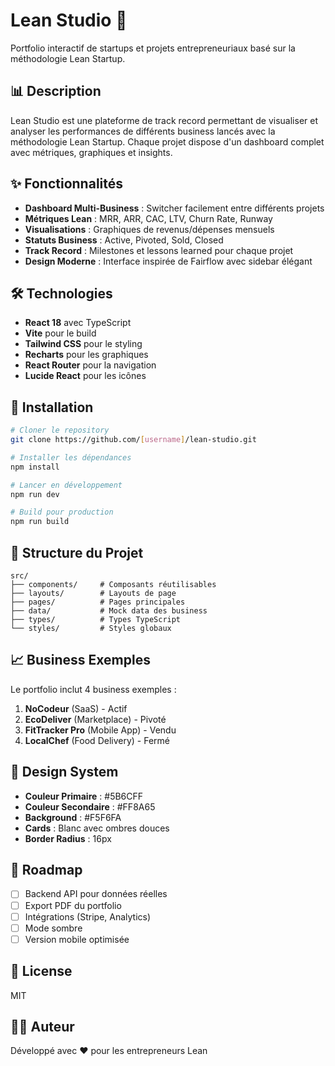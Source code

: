 # Lean Studio 🚀

Portfolio interactif de startups et projets entrepreneuriaux basé sur la méthodologie Lean Startup.

## 📊 Description

Lean Studio est une plateforme de track record permettant de visualiser et analyser les performances de différents business lancés avec la méthodologie Lean Startup. Chaque projet dispose d'un dashboard complet avec métriques, graphiques et insights.

## ✨ Fonctionnalités

- **Dashboard Multi-Business** : Switcher facilement entre différents projets
- **Métriques Lean** : MRR, ARR, CAC, LTV, Churn Rate, Runway
- **Visualisations** : Graphiques de revenus/dépenses mensuels
- **Statuts Business** : Active, Pivoted, Sold, Closed
- **Track Record** : Milestones et lessons learned pour chaque projet
- **Design Moderne** : Interface inspirée de Fairflow avec sidebar élégant

## 🛠️ Technologies

- **React 18** avec TypeScript
- **Vite** pour le build
- **Tailwind CSS** pour le styling
- **Recharts** pour les graphiques
- **React Router** pour la navigation
- **Lucide React** pour les icônes

## 🚀 Installation

```bash
# Cloner le repository
git clone https://github.com/[username]/lean-studio.git

# Installer les dépendances
npm install

# Lancer en développement
npm run dev

# Build pour production
npm run build
```

## 📁 Structure du Projet

```
src/
├── components/     # Composants réutilisables
├── layouts/        # Layouts de page
├── pages/          # Pages principales
├── data/           # Mock data des business
├── types/          # Types TypeScript
└── styles/         # Styles globaux
```

## 📈 Business Exemples

Le portfolio inclut 4 business exemples :

1. **NoCodeur** (SaaS) - Actif
2. **EcoDeliver** (Marketplace) - Pivoté
3. **FitTracker Pro** (Mobile App) - Vendu
4. **LocalChef** (Food Delivery) - Fermé

## 🎨 Design System

- **Couleur Primaire** : #5B6CFF
- **Couleur Secondaire** : #FF8A65
- **Background** : #F5F6FA
- **Cards** : Blanc avec ombres douces
- **Border Radius** : 16px

## 📝 Roadmap

- [ ] Backend API pour données réelles
- [ ] Export PDF du portfolio
- [ ] Intégrations (Stripe, Analytics)
- [ ] Mode sombre
- [ ] Version mobile optimisée

## 📄 License

MIT

## 👨‍💻 Auteur

Développé avec ❤️ pour les entrepreneurs Lean
